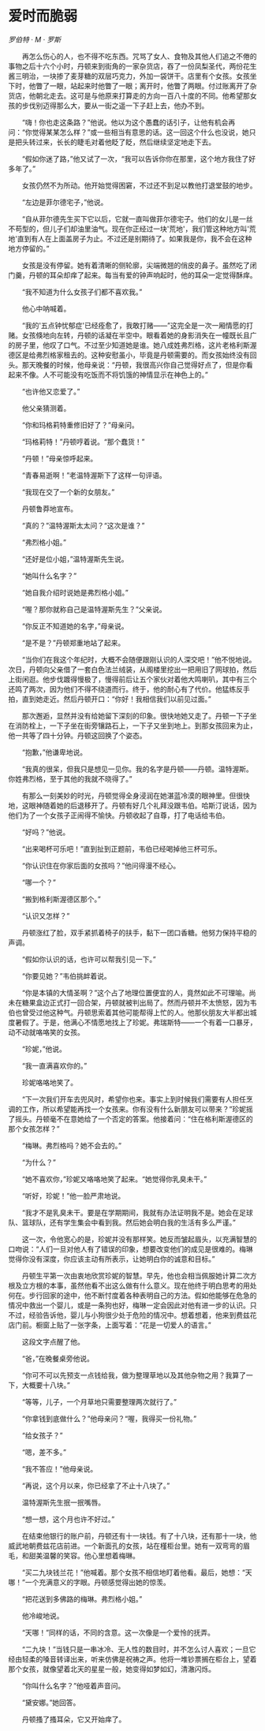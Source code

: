 # 爱时而脆弱

*罗伯特 · M · 罗斯*

　　再怎么伤心的人，也不得不吃东西。咒骂了女人、食物及其他人们追之不倦的事物之后十六个小时，丹顿来到街角的一家杂货店，吞了一份凤梨圣代，两份花生酱三明治，一块掺了麦芽糖的双层巧克力，外加一袋饼干。店里有个女孩。女孩坐下时，他瞥了一眼，站起来时他瞥了一眼；离开时，他瞥了两眼。付过账离开了杂货店，他朝北走去。这可是与他原来打算走的方向一百八十度的不同。他希望那女孩的步伐别迈得那么大，要从一街之遥一下子赶上去，他办不到。

　　“嗨！你也走这条路？”他说。他以为这个愚蠢的话引子，让他有机会再问：“你觉得某某怎么样？”或一些相当有意思的话。这一回这个什么也没说，她只是把头转过来，长长的睫毛对着他眨了眨，然后继续坚定地走下去。

　　“假如你迷了路，”他又试了一次，“我可以告诉你你在那里，这个地方我住了好多年了。”

　　女孩仍然不为所动。他开始觉得困窘，不过还不到足以教他打退堂鼓的地步。

　　“左边是菲尔德宅子，”他说。

　　“自从菲尔德先生买下它以后，它就一直叫做菲尔德宅子。他们的女儿是一丝不苟型的，但儿子们却油里油气。现在你正经过一块'荒地'，我们管这种地方叫'荒地'直到有人在上面盖房子为止。不过还是别期待了。如果我是你，我不会在这种地方停留的。”

　　女孩是没有停留。她有着清晰的侧轮廓，尖端微翘的俏皮的鼻子。虽然吃了闭门羹，丹顿的耳朵却痒了起来。每当有爱的钟声响起时，他的耳朵一定觉得酥痒。

　　“我不知道为什么女孩子们都不喜欢我。”

　　他心中呐喊着。

　　“我的'五点钟忧郁症'已经痊愈了，我敢打赌——”这完全是一次一厢情愿的打赌。女孩倏地向左转，丹顿的话凝在半空中。眼看着她的身影消失在一幢既长且广的房子里，他叹了口气。不过至少知道她是谁。她八成姓弗烈格，这片老格利斯渥德区是给弗烈格家租去的。这种安慰虽小，毕竟是丹顿需要的。而女孩始终没有回头。那天晚餐的时候，他母亲说：“丹顿，我很高兴你自己觉得好点了，但是你看起来不像。人不可能没有吃饭而不将饥饿的神情显示在神色上的。”

　　“也许他又恋爱了。”

　　他父亲猜测着。

　　“你和玛格莉特重修旧好了？”母亲问。

　　“玛格莉特！”丹顿哼着说。“那个蠢货！”

　　“丹顿！”母亲惊呼起来。

　　“青春易逝啊！”老温特渥斯下了这样一句评语。

　　“我现在交了一个新的女朋友。”

　　丹顿鲁莽地宣布。

　　“真的？”温特渥斯太太问？“这次是谁？”

　　“弗烈格小姐。”

　　“还好是位小姐，”温特渥斯先生说。

　　“她叫什么名字？”

　　“她自我介绍时说她是弗烈格小姐。”

　　“喔？那你就称自己是温特渥斯先生？”父亲说。

　　“你反正不知道她的名字，”母亲说。

　　“是不是？”丹顿郑重地站了起来。

　　“当你们在我这个年纪时，大概不会随便跟刚认识的人深交吧！”他不悦地说。次日，丹顿向父亲借了一套白色法兰绒装，从阁楼里挖出一把用旧了网球拍，然后上街闲逛。他步伐踱得慢极了，慢得前后让五个家伙对着他大鸣喇叭，其中有三个还鸣了两次，因为他们不得不绕道而行。终于，他的耐心有了代价。他猛练反手拍，直到她走近。然后丹顿开口：“你好！我相信我们以前见过面。”

　　那次邂逅，显然并没有给她留下深刻的印象。很快地她又走了。丹顿一下子坐在消防栓上，一下子坐在街旁镶路石上，一下子又坐到地上。到那女孩回来为止，他一共等了四十分钟。丹顿这回换了个姿态。

　　“抱歉，”他谦卑地说。

　　“我真的很呆，但我只是想见一见你。我的名字是丹顿——丹顿。温特渥斯。你姓弗烈格，至于其他的我就不晓得了。”

　　有那么一刻美妙的时光，丹顿觉得全身浸润在她湛蓝冷漠的眼神里。但很快地，这眼神随着她的后退移开了。丹顿有好几个礼拜没跟韦伯。哈斯汀说话，因为他们为了一个女孩子正闹得不愉快。丹顿收起了自尊，打了电话给韦伯。

　　“好吗？”他说。

　　“出来喝杯可乐吧！”直到扯到正题前，韦伯已经喝掉他三杯可乐。

　　“你认识住在你家后面的女孩吗？”他问得漫不经心。

　　“哪一个？”

　　“搬到格利斯渥德区那个。”

　　“认识又怎样？”

　　丹顿涨红了脸，双手紧抓着椅子的扶手，黏下一团口香糖。他努力保持平稳的声调。

　　“假如你认识的话，也许可以帮我引见一下。”

　　“你要见她？”韦伯挑衅着说。

　　“你是本镇的大情圣啊？”这个占了地理位置便宜的人，竟然如此不可理喻。尚未在糖果盒边正式打一回合架，丹顿就被判出局了。然而丹顿并不太愤怒，因为韦伯也曾受过他这种气。丹顿思索着其他可能帮得上忙的人。他那伙朋友大半都出城度暑假了。于是，他满心不情愿地找上了珍妮。弗瑞斯特——一个有着一口暴牙，动不动就咯咯笑的女孩。

　　“珍妮，”他说。

　　“我一直满喜欢你的。”

　　珍妮咯咯地笑了。

　　“下一次我们开车去兜风时，希望你也来。事实上到时候我们需要有人担任烹调的工作，所以希望能再找一个女孩来。你有没有什么新朋友可以带来？”珍妮摇了摇头。丹顿毫不在意她给了一个否定的答案。他接着问：“住在格利斯渥德区的那个女孩怎样？”

　　“梅琳。弗烈格吗？她不会去的。”

　　“为什么？”

　　“她不喜欢你，”珍妮又咯咯地笑了起来。“她觉得你乳臭未干。”

　　“听好，珍妮！”他一脸严肃地说。

　　“我才不是乳臭未干。要是在学期期间，我就有办法证明我不是。她会在足球队、篮球队，还有学生集会中看到我。然后她会明白我的生活有多么严谨。”

　　这一次，令他宽心的是，珍妮并没有那样笑。她反而皱起眉头，以充满智慧的口吻说：“人们一旦对他人有了错误的印象，想要改变他们的成见是很难的。梅琳觉得你没有深度，你应该主动有所表示，让她明白你的诚意和目标。”

　　丹顿生平第一次由衷地欣赏珍妮的智慧。早先，他也会相当佩服她计算二次方根及立方根的本事，虽然他看不出这么做有什么意义。现在他终于明白思考的用处何在。步行回家的途中，他不断忖度着各种表明自己的方法。假如他能够在危急的情况中救出一个婴儿，或是一条狗也好，梅琳一定会因此对他有进一步的认识。只不过，经验告诉他，婴儿与小狗很少处于危险的情况中。想着想着，他来到费兹花店门前。橱窗上贴了一张字条，上面写着：“花是一切爱人的语言。”

　　这段文字点醒了他。

　　“爸，”在晚餐桌旁他说。

　　“你可不可以先预支一点钱给我，做为整理草地以及其他杂物之用？我算了一下，大概要十八块。”

　　“等等，儿子，一个月草地只需要整理两次就行了。”

　　“你拿钱到底做什么？”他母亲问？“喔，我得买一份礼物。”

　　“给女孩子？”

　　“嗯，差不多。”

　　“我不答应！”他母亲说。

　　“再说，这个月以来，你已经拿了不止十八块了。”

　　温特渥斯先生抿一抿嘴唇。

　　“想一想，这个月也许不好过。”

　　在结束他银行的账户前，丹顿还有十一块钱。有了十八块，还有那十一块，他威武地朝费兹花店前进。一个新面孔的女孩，站在槿柜台里。她有一双弯弯的眉毛，和甜美温馨的笑容。他心里想着梅琳。

　　“买二九块钱兰花！”他喊着。那个女孩不相信地盯着他看。最后，她想：“天哪！”一个充满意义的字眼。丹顿感觉得出她的惊羡。

　　“把花送到多佛路的梅琳。弗烈格小姐。”

　　他冷峻地说。

　　“天哪！”同样的话，不同的含意。这一次像是一个爱怜的抚弄。

　　“二九块！”当钱只是一串冰冷、无人性的数目时，并不怎么讨人喜欢；一旦它经由轻柔的嗓音转译出来，听来仿佛是祝祷之声。他将一堆钞票搁在柜台上，望着那个女孩，就像望着北天的星星一般，她变得如梦如幻，清澈闪烁。

　　“你叫什么名字？”他哑着声音问。

　　“黛安娜。”她回答。

　　丹顿搔了搔耳朵，它又开始痒了。